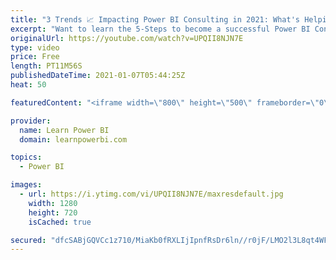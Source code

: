 ```yaml
---
title: "3 Trends 📈 Impacting Power BI Consulting in 2021: What's Helping 👍 & What Can Go Wrong 👎?"
excerpt: "Want to learn the 5-Steps to become a successful Power BI Consultant? 👉 Sign Up for our Free Webinar on Thu Jan 21: https://web.learnpowerbi.com/consultant/  In the new year of 2021, are you thinking about creating a side-income or full-time income as a \"Power BI Consultant\"? Then you must learn the"
originalUrl: https://youtube.com/watch?v=UPQII8NJN7E
type: video
price: Free
length: PT11M56S
publishedDateTime: 2021-01-07T05:44:25Z
heat: 50

featuredContent: "<iframe width=\"800\" height=\"500\" frameborder=\"0\" src=\"https://www.youtube.com/embed/UPQII8NJN7E\" allow=\"accelerometer; autoplay; encrypted-media; gyroscope; picture-in-picture\" allowfullscreen></iframe>"

provider:
  name: Learn Power BI
  domain: learnpowerbi.com

topics:
  - Power BI

images:
  - url: https://i.ytimg.com/vi/UPQII8NJN7E/maxresdefault.jpg
    width: 1280
    height: 720
    isCached: true

secured: "dfcSABjGQVCc1z710/MiaKb0fRXLIjIpnfRsDr6ln//r0jF/LMO2l3L8qt4WF0+fIkjXSg4+zpICTTtxmPd/jQEMjF7UfiSncv2kEHaZyOhFO0v7k9az/+ur6WXW+IdUopncAaf5VzT4bQ4l2JOTrfHaOAZA4GsIZvmGSf/34gPOXSrKpeRofSCnfqZg3p1cavlnTYPjJh07t+V1faIHOLodYu82w2tiGcFDr8hEaOTRe+KZ45RmicxoXcjJhsElh0JULZKalYgKn0qr7NLwTtEWXUBMouB2uFpzO7pupZn/qwVYq8aLNJLyixFdjNHlErE0NCKFCs4jiIYiAsOiDegBLs+COyr3bbx0hhX2EoIikGbnXb6XZGJdhET94sHN7EhmlaQewkPQlos6x7V8F3yI7G/L7gV/rk+WjaEh5b0=;p00ns8iHkXw9Yz3jcD2OXA=="
---
```


